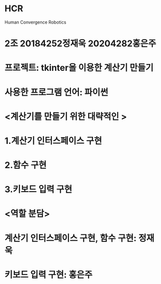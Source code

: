 # HCR
Human Convergence Robotics
# 2조 20184252정재욱 20204282홍은주
# 프로젝트: tkinter을 이용한 계산기 만들기
# 사용한 프로그램 언어: 파이썬

# <계산기를 만들기 위한 대략적인 >
# 1.계산기 인터스페이스 구현
# 2.함수 구현
# 3.키보드 입력 구현

# <역할 분담>
# 계산기 인터스페이스 구현, 함수 구현: 정재욱
# 키보드 입력 구현: 홍은주
